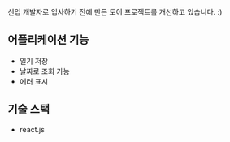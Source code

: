 신입 개발자로 입사하기 전에 만든 토이 프로젝트를 개선하고 있습니다. :)

## 어플리케이션 기능
- 일기 저장
- 날짜로 조회 가능
- 에러 표시

## 기술 스택
- react.js

